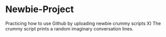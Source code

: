 # Newbie-Project
Practicing how to use Github by uploading newbie crummy scripts X)
The crummy script prints a random imaginary conversation lines.
